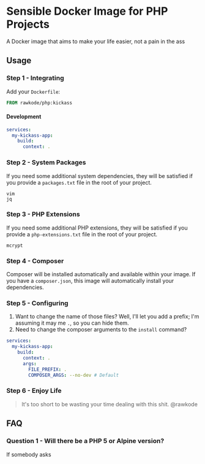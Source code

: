 # Sensible Docker Image for PHP Projects

A Docker image that aims to make your life easier, not a pain in the ass

## Usage

### Step 1 - Integrating

Add your `Dockerfile`:

```Dockerfile
FROM rawkode/php:kickass
```

#### Development

```yaml
services:
  my-kickass-app:
    build:
      context: .
```

### Step 2 - System Packages

If you need some additional system dependencies, they will be satisfied if you provide a `packages.txt` file in the root of your project.

```
vim
jq
```

### Step 3 - PHP Extensions

If you need some additional PHP extensions, they will be satisfied if you provide a `php-extensions.txt` file in the root of your project.

```
mcrypt
```

### Step 4 - Composer

Composer will be installed automatically and available within your image. If you have a `composer.json`, this image will automatically install your dependencies.

### Step 5 - Configuring

1. Want to change the name of those files? Well, I'll let you add a prefix; I'm assuming it may me `.`, so you can hide them.
2. Need to change the composer arguments to the `install` command?

```yaml
services:
  my-kickass-app:
    build:
      context: .
      args:
        FILE_PREFIX: .
        COMPOSER_ARGS: --no-dev # Default
```

### Step 6 - Enjoy Life

> It's too short to be wasting your time dealing with this shit.
> @rawkode

## FAQ

### Question 1 - Will there be a PHP 5 or Alpine version?

If somebody asks
